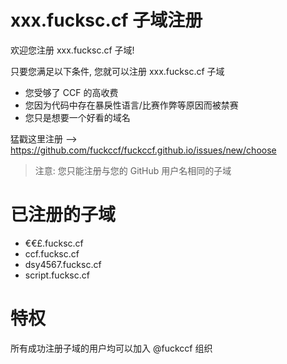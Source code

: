 # xxx.fucksc.cf 子域注册

欢迎您注册 xxx.fucksc.cf 子域!

只要您满足以下条件, 您就可以注册 xxx.fucksc.cf 子域

- 您受够了 CCF 的高收费
- 您因为代码中存在暴戾性语言/比赛作弊等原因而被禁赛
- 您只是想要一个好看的域名

猛戳这里注册 --> https://github.com/fuckccf/fuckccf.github.io/issues/new/choose

> 注意: 您只能注册与您的 GitHub 用户名相同的子域

# 已注册的子域

- €€£.fucksc.cf
- ccf.fucksc.cf
- dsy4567.fucksc.cf
- script.fucksc.cf

# 特权

所有成功注册子域的用户均可以加入 @fuckccf 组织
